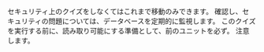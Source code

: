 セキュリティ上のクイズをしなくてはこれまで移動のみできます。 確認し、セキュリティの問題については、データベースを定期的に監視します。 このクイズを実行する前に、読み取り可能にする準備として、前のユニットを必ず。 注意します。